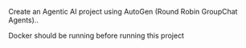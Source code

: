 Create an Agentic AI project using AutoGen (Round Robin GroupChat Agents)..

Docker should be running before running this project